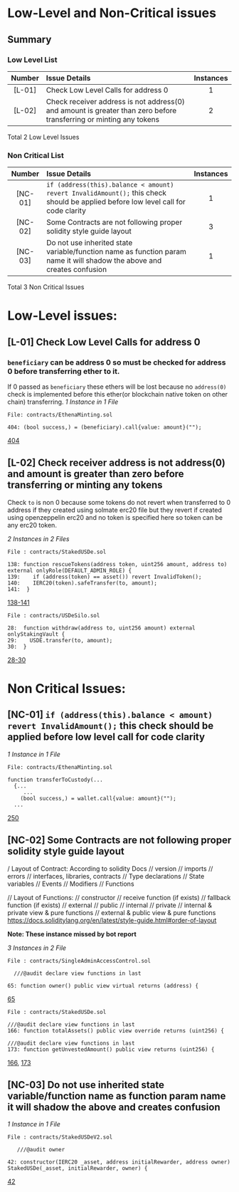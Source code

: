 # Low-Level and Non-Critical issues

## Summary

### Low Level List

| Number | Issue Details                                                                             | Instances |
| :----: | :---------------------------------------------------------------------------------------- | :-------: |
| [L-01] | Check Low Level Calls for address 0  |   1   |
| [L-02] | Check receiver address is not address(0) and amount is greater than zero before transferring or minting any tokens  |   2   |

Total 2 Low Level Issues

### Non Critical List

| Number  | Issue Details                                                       | Instances |
| :-----: | :------------------------------------------------------------------ | :-------: |
| [NC-01] | `if (address(this).balance < amount) revert InvalidAmount();` this check should be applied before low level call for code clarity  |     1     |
| [NC-02] | Some Contracts are not following proper solidity style guide layout  |     3     |
| [NC-03] | Do not use inherited state variable/function name as function param name it will shadow the above and creates confusion  |     1     |

Total 3 Non Critical Issues

# Low-Level issues:

## [L-01]  Check Low Level Calls for address 0

### `beneficiary` can be address 0 so must be checked for address 0 before transferring ether to it.
If 0 passed as `beneficiary`  these ethers will be lost because no `address(0)` check is implemented before this  ether(or blockchain native token on other chain) transferring.
_1 Instance in 1 File_

```solidity
File: contracts/EthenaMinting.sol

404: (bool success,) = (beneficiary).call{value: amount}("");

```
[404](https://github.com/code-423n4/2023-10-ethena/blob/main/contracts/EthenaMinting.sol#L404)


## [L-02] Check receiver address is not address(0) and amount is greater than zero before transferring or minting any tokens

Check `to` is non 0 because some tokens do not revert when transferred to 0 address if they created using solmate erc20 file but they revert if created using openzeppelin erc20 and no token is specified here so token can be any erc20 token.

_2 Instances in 2 Files_

```solidity
File : contracts/StakedUSDe.sol

138: function rescueTokens(address token, uint256 amount, address to) external onlyRole(DEFAULT_ADMIN_ROLE) {
139:    if (address(token) == asset()) revert InvalidToken();
140:    IERC20(token).safeTransfer(to, amount);
141:  }

```
[138-141](https://github.com/code-423n4/2023-10-ethena/blob/main/contracts/StakedUSDe.sol#L138C3-L141C4)

```solidity
File : contracts/USDeSilo.sol

28:  function withdraw(address to, uint256 amount) external onlyStakingVault {
29:    USDE.transfer(to, amount);
30:  }

```
[28-30](https://github.com/code-423n4/2023-10-ethena/blob/main/contracts/USDeSilo.sol#L28C2-L30C4)


# Non Critical Issues:

## [NC-01] `if (address(this).balance < amount) revert InvalidAmount();` this check should be applied before low level call for code clarity

_1 Instance in 1 File_

```solidity
File: contracts/EthenaMinting.sol

function transferToCustody(...
  {...
     ...
    (bool success,) = wallet.call{value: amount}("");
  ...

```
[250](https://github.com/code-423n4/2023-10-ethena/blob/main/contracts/EthenaMinting.sol#L250)

## [NC-02] Some Contracts are not following proper solidity style guide layout

/ Layout of Contract: According to solidity Docs
// version
// imports
// errors
// interfaces, libraries, contracts
// Type declarations
// State variables
// Events
// Modifiers
// Functions

// Layout of Functions:
// constructor
// receive function (if exists)
// fallback function (if exists)
// external
// public
// internal
// private
// internal & private view & pure functions
// external & public view & pure functions
https://docs.soliditylang.org/en/latest/style-guide.html#order-of-layout

**Note: These instance missed by bot report**

_3 Instances in 2 File_

```solidity 
File : contracts/SingleAdminAccessControl.sol

  ///@audit declare view functions in last

65: function owner() public view virtual returns (address) {

```
[65](https://github.com/code-423n4/2023-10-ethena/blob/main/contracts/SingleAdminAccessControl.sol#L65)

```solidity
File : contracts/StakedUSDe.sol

///@audit declare view functions in last
166: function totalAssets() public view override returns (uint256) {

///@audit declare view functions in last
173: function getUnvestedAmount() public view returns (uint256) {    

```
[166](https://github.com/code-423n4/2023-10-ethena/blob/main/contracts/StakedUSDe.sol#L166), [173](https://github.com/code-423n4/2023-10-ethena/blob/main/contracts/StakedUSDe.sol#L173)


## [NC-03] Do not use inherited state variable/function name as function param name it will shadow the above and creates confusion

_1 Instance in 1 File_

```solidity
File : contracts/StakedUSDeV2.sol

   ///@audit owner

42: constructor(IERC20 _asset, address initialRewarder, address owner) StakedUSDe(_asset, initialRewarder, owner) {

```
[42](https://github.com/code-423n4/2023-10-ethena/blob/main/contracts/StakedUSDeV2.sol#L42)